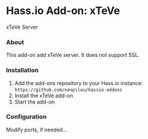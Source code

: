 # Hass.io Add-on: xTeVe
xTeVe Server

### About
This add-on add xTeVe server. It does not support SSL.

### Installation
1. Add the add-ons repository to your Hass.io instance: `https://github.com/neopilou/hassio-addons`
2. Install the xTeVe add-on
3. Start the add-on 

### Configuration

Modify ports, if needed...
